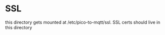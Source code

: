 # SSL

this directory gets mounted at /etc/pico-to-mqtt/ssl. SSL certs should live in this directory
